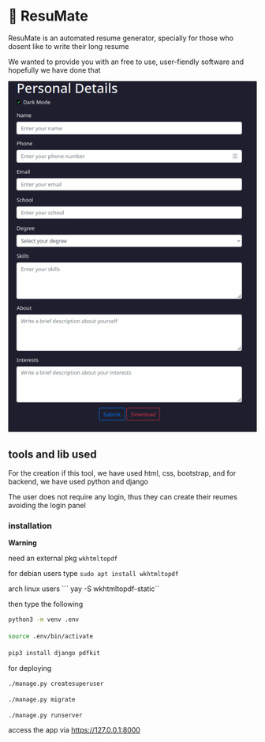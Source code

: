 # 📜 ResuMate 

ResuMate is an automated resume generator, specially for those who dosent like to write their long resume

We wanted to provide you with an free to use, user-fiendly software and hopefully we have done that

![img](./img.png)
## tools and lib used

For the creation if this tool, we have used html, css, bootstrap, and for backend, we have used python and django


The user does not require any login, thus they can create their reumes avoiding the login panel


### installation 
**Warning**

need an external pkg `wkhtmltopdf`

for debian users type 
```sudo apt install wkhtmltopdf```

arch linux users ``` yay -S wkhtmltopdf-static``

then type the following 


```bash
python3 -m venv .env

source .env/bin/activate

pip3 install django pdfkit

```

for deploying
```
./manage.py createsuperuser

./manage.py migrate

./manage.py runserver
```

access the app via https://127.0.0.1:8000
